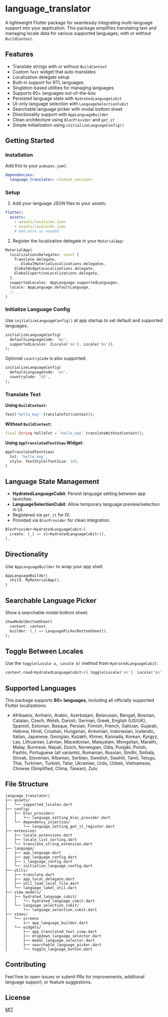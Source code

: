 # language_translator

A lightweight Flutter package for seamlessly integrating multi-language support into your application. This package simplifies translating text and managing locale data for various supported languages, with or without `BuildContext`.

## Features

* Translate strings with or without `BuildContext`
* Custom `Text` widget that auto-translates
* Localization delegate setup
* Built-in support for RTL languages
* Singleton-based utilities for managing languages
* Supports 80+ languages out-of-the-box
* Persisted language state with `HydratedLanguageCubit`
* UI-only language selection with `LanguageSelectionCubit`
* Searchable language picker with modal bottom sheet
* Directionality support with `AppLanguageBuilder`
* Clean architecture using `BlocProvider` and `get_it`
* Simple initialization using `initializeLanguageConfig()`

## Getting Started

### Installation

Add this to your `pubspec.yaml`:

```yaml
dependencies:
  language_translator: <latest_version>
```

### Setup

1. Add your language JSON files to your assets:

```yaml
flutter:
  assets:
    - assets/locale/en.json
    - assets/locale/bn.json
    # Add more as needed
```

2. Register the localization delegate in your `MaterialApp`:

```dart
MaterialApp(
  localizationsDelegates: const [
    Translate.delegate,
    ...GlobalMaterialLocalizations.delegates,
    GlobalWidgetsLocalizations.delegate,
    GlobalCupertinoLocalizations.delegate,
  ],
  supportedLocales: AppLanguage.supportedLanguages,
  locale: AppLanguage.defaultLanguage,
  // ...
)
```

### Initialize Language Config

Use `initializeLanguageConfig()` at app startup to set default and supported languages:

```dart
initializeLanguageConfig(
  defaultLanguageCode: 'bn',
  supportedLocales: [Locale('en'), Locale('bn')],
);
```

Optional `countryCode` is also supported:

```dart
initializeLanguageConfig(
  defaultLanguageCode: 'en',
  countryCode: 'US',
);
```

### Translate Text

**Using `BuildContext`:**

```dart
Text('hello_key'.translateTxt(context));
```

**Without `BuildContext`:**

```dart
final String helloTxt = 'hello_key'.translateWithoutContext();
```

**Using `AppTranslatedTextView` Widget:**

```dart
AppTranslatedTextView(
  txt: 'hello_key',
  style: TextStyle(fontSize: 18),
)
```

## Language State Management

* **HydratedLanguageCubit**: Persist language setting between app launches.
* **LanguageSelectionCubit**: Allow temporary language preview/selection in UI.
* Registered via `get_it` for DI.
* Provided via `BlocProvider` for clean integration.

```dart
BlocProvider<HydratedLanguageCubit>(
  create: (_) => sl<HydratedLanguageCubit>(),
),
```

## Directionality

Use `AppLanguageBuilder` to wrap your app shell:

```dart
AppLanguageBuilder(
  child: MyMaterialApp(),
)
```

## Searchable Language Picker

Show a searchable modal bottom sheet:

```dart
showModalBottomSheet(
  context: context,
  builder: (_) => LanguagePickerBottomSheet(),
);
```

## Toggle Between Locales

Use the `toggle(Locale a, Locale b)` method from `HydratedLanguageCubit`:

```dart
context.read<HydratedLanguageCubit>().toggle(Locale('en'), Locale('bn'));
```

## Supported Languages

This package supports **80+ languages**, including all officially supported Flutter localizations:

* Afrikaans, Amharic, Arabic, Azerbaijani, Belarusian, Bengali, Bosnian, Catalan, Czech, Welsh, Danish, German, Greek, English (US/UK), Spanish, Estonian, Basque, Persian, Finnish, French, Galician, Gujarati, Hebrew, Hindi, Croatian, Hungarian, Armenian, Indonesian, Icelandic, Italian, Japanese, Georgian, Kazakh, Khmer, Kannada, Korean, Kyrgyz, Lao, Lithuanian, Latvian, Macedonian, Malayalam, Mongolian, Marathi, Malay, Burmese, Nepali, Dutch, Norwegian, Odia, Punjabi, Polish, Pashto, Portuguese (all variants), Romanian, Russian, Sindhi, Sinhala, Slovak, Slovenian, Albanian, Serbian, Swedish, Swahili, Tamil, Telugu, Thai, Turkmen, Turkish, Tatar, Ukrainian, Urdu, Uzbek, Vietnamese, Chinese (Simplified, China, Taiwan), Zulu

## File Structure

```
language_translator/
├── assets/
│   └── supported_locales.dart
├── config/
│   ├── bloc_provider/
│   │   └── language_setting_bloc_provider.dart
│   └── dependency_injection/
│       └── language_setting_get_it_register.dart
├── extension/
│   ├── locale_extensions.dart
│   ├── locale_list_sorting.dart
│   └── translate_string_extension.dart
├── language/
│   ├── app_language.dart
│   ├── app_language_config.dart
│   ├── i_language_config.dart
│   └── initialize_language_config.dart
├── utils/
│   ├── translate.dart
│   ├── app_local_delegate.dart
│   ├── util_load_local_file.dart
│   └── language_label_util.dart
├── view_models/
│   ├── hydrated_language_cubit/
│   │   └── hydrated_language_cubit.dart
│   └── language_selection_cubit/
│       └── language_selection_cubit.dart
├── views/
│   └── screens
│       ├── app_language_builder.dart
│   └── widgets/
│       ├── app_translated_text_view.dart
│       ├── dropdown_language_selector.dart
│       ├── modal_language_selector.dart
│       ├── searchable_language_picker.dart
│       └── toggle_language_button.dart
```

## Contributing

Feel free to open issues or submit PRs for improvements, additional language support, or feature suggestions.

## License

[MIT](LICENSE)
